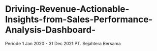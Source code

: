 # Driving-Revenue-Actionable-Insights-from-Sales-Performance-Analysis-Dashboard-
Periode 1 Jan 2020 - 31 Dec 2021  PT. Sejahtera Bersama
